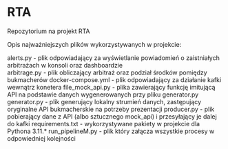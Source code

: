 # RTA
Repozytorium na projekt RTA

Opis najważniejszych plików wykorzystywanych w projekcie:

alerts.py - plik odpowiadający za wyświetlanie powiadomień o zaistniałych arbitrażach w konsoli oraz dashboardzie \
arbitrage.py - plik obliczający arbitraż oraz podział środków pomiędzy bukmacherów
docker-compose.yml - plik odpowiadający za działanie kafki wewnątrz konetera
file_mock_api.py - plika zawierający funkcję imitującą API na podstawie danych wygenerowanych przy pliku generator.py
generator.py - plik generujący lokalny strumień danych, zastępujący oryginalne API bukmacherskie na potrzeby prezentacji
producer.py - plik pobierający dane z API (albo sztucznego mock_api) i przesyłający je dalej do kafki
requirements.txt - wykorzystywane pakiety w projekcie dla Pythona 3.11.*
run_pipelineM.py - plik który załącza wszystkie procesy w odpowiedniej kolejności
